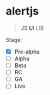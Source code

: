 # alertjs
> JS **UI** LIB

Stage:
- [X] Pre-alpha
- [ ] Alpha
- [ ] Beta
- [ ] RC
- [ ] GA
- [ ] Live
